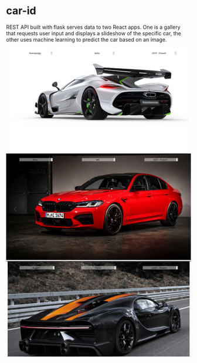# car-id
REST API built with flask serves data to two React apps. One is a gallery that requests user input and displays a slideshow of the specific car, the other uses machine learning to predict the car based on an image.

![](cargal-jesko.jpg)
![](cargal-bmw.jpg)
![](gallery-sample.jpg)
